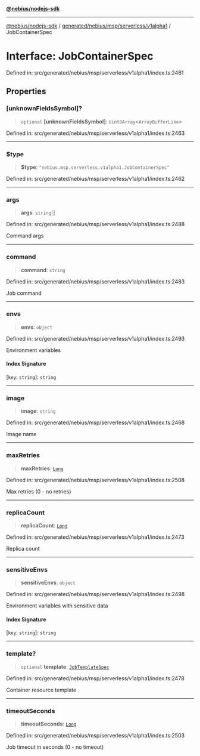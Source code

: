 [**@nebius/nodejs-sdk**](../../../../../../README.md)

---

[@nebius/nodejs-sdk](../../../../../../README.md) / [generated/nebius/msp/serverless/v1alpha1](../README.md) / JobContainerSpec

# Interface: JobContainerSpec

Defined in: src/generated/nebius/msp/serverless/v1alpha1/index.ts:2461

## Properties

### \[unknownFieldsSymbol\]?

> `optional` **\[unknownFieldsSymbol\]**: `Uint8Array`\<`ArrayBufferLike`\>

Defined in: src/generated/nebius/msp/serverless/v1alpha1/index.ts:2463

---

### $type

> **$type**: `"nebius.msp.serverless.v1alpha1.JobContainerSpec"`

Defined in: src/generated/nebius/msp/serverless/v1alpha1/index.ts:2462

---

### args

> **args**: `string`[]

Defined in: src/generated/nebius/msp/serverless/v1alpha1/index.ts:2488

Command args

---

### command

> **command**: `string`

Defined in: src/generated/nebius/msp/serverless/v1alpha1/index.ts:2483

Job command

---

### envs

> **envs**: `object`

Defined in: src/generated/nebius/msp/serverless/v1alpha1/index.ts:2493

Environment variables

#### Index Signature

\[`key`: `string`\]: `string`

---

### image

> **image**: `string`

Defined in: src/generated/nebius/msp/serverless/v1alpha1/index.ts:2468

Image name

---

### maxRetries

> **maxRetries**: [`Long`](../../../../../../runtime/protos/core/classes/Long.md)

Defined in: src/generated/nebius/msp/serverless/v1alpha1/index.ts:2508

Max retries (0 - no retries)

---

### replicaCount

> **replicaCount**: [`Long`](../../../../../../runtime/protos/core/classes/Long.md)

Defined in: src/generated/nebius/msp/serverless/v1alpha1/index.ts:2473

Replica count

---

### sensitiveEnvs

> **sensitiveEnvs**: `object`

Defined in: src/generated/nebius/msp/serverless/v1alpha1/index.ts:2498

Environment variables with sensitive data

#### Index Signature

\[`key`: `string`\]: `string`

---

### template?

> `optional` **template**: [`JobTemplateSpec`](JobTemplateSpec.md)

Defined in: src/generated/nebius/msp/serverless/v1alpha1/index.ts:2478

Container resource template

---

### timeoutSeconds

> **timeoutSeconds**: [`Long`](../../../../../../runtime/protos/core/classes/Long.md)

Defined in: src/generated/nebius/msp/serverless/v1alpha1/index.ts:2503

Job timeout in seconds (0 - no timeout)
